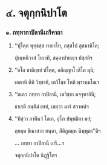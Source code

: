 <h1>๔. จตุกฺกนิปาโต</h1>
<h3>๑. ภทฺทากาปิลานีเถรีคาถา</h3>
<ol>
<li>
‘‘ปุโตฺต  
พุทฺธสฺส ทายาโท, กสฺสโป สุสมาหิโต;  
  
ปุเพฺพนิวาสํ โยเวทิ, สคฺคาปายญฺจ ปสฺสติฯ  
</li>
  
<li>
‘‘อโถ  
ชาติกฺขยํ ปโตฺต, อภิญฺญาโวสิโต มุนิ;  
  
เอตาหิ ตีหิ วิชฺชาหิ, เตวิโชฺช โหติ พฺราหฺมโณฯ  
</li>
  
<li>
‘‘ตเถว ภทฺทา กาปิลานี, เตวิชฺชา มจฺจุหายินี;  
  
ธาเรติ อนฺติมํ เทหํ, เชตฺวา มารํ สวาหนํฯ  
</li>
  
<li>
‘‘ทิสฺวา อาทีนวํ โลเก, อุโภ ปพฺพชิตา มยํ;  
  
ตฺยมฺห ขีณาสวา ทนฺตา, สีติภูตมฺห นิพฺพุตา’’ติฯ  
</li>
  
… ภทฺทา กาปิลานี เถรี…ฯ  
</li>
  
จตุกฺกนิปาโต นิฎฺฐิโตฯ  
</li>
  
  
  
  
  